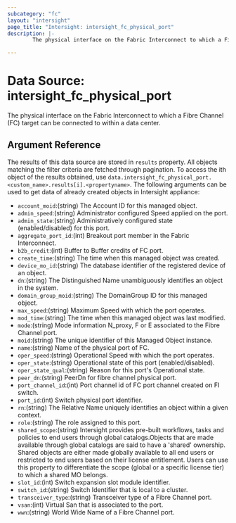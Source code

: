 ```yaml
---
subcategory: "fc"
layout: "intersight"
page_title: "Intersight: intersight_fc_physical_port"
description: |-
        The physical interface on the Fabric Interconnect to which a Fibre Channel (FC) target can be connected to within a data center.

---
```


# Data Source: intersight_fc_physical_port
The physical interface on the Fabric Interconnect to which a Fibre Channel (FC) target can be connected to within a data center.
## Argument Reference
The results of this data source are stored in `results` property.
All objects matching the filter criteria are fetched through pagination.
To access the ith object of the results obtained, use `data.intersight_fc_physical_port.<custom_name>.results[i].<propertyname>`.
The following arguments can be used to get data of already created objects in Intersight appliance:
* `account_moid`:(string) The Account ID for this managed object. 
* `admin_speed`:(string) Administrator configured Speed applied on the port. 
* `admin_state`:(string) Administratively configured state (enabled/disabled) for this port. 
* `aggregate_port_id`:(int) Breakout port member in the Fabric Interconnect. 
* `b2b_credit`:(int) Buffer to Buffer credits of FC port. 
* `create_time`:(string) The time when this managed object was created. 
* `device_mo_id`:(string) The database identifier of the registered device of an object. 
* `dn`:(string) The Distinguished Name unambiguously identifies an object in the system. 
* `domain_group_moid`:(string) The DomainGroup ID for this managed object. 
* `max_speed`:(string) Maximum Speed with which the port operates. 
* `mod_time`:(string) The time when this managed object was last modified. 
* `mode`:(string) Mode information N_proxy, F or E associated to the Fibre Channel port. 
* `moid`:(string) The unique identifier of this Managed Object instance. 
* `name`:(string) Name of the physical port of FC. 
* `oper_speed`:(string) Operational Speed with which the port operates. 
* `oper_state`:(string) Operational state of this port (enabled/disabled). 
* `oper_state_qual`:(string) Reason for this port's Operational state. 
* `peer_dn`:(string) PeerDn for fibre channel physical port. 
* `port_channel_id`:(int) Port channel id of FC port channel created on FI switch. 
* `port_id`:(int) Switch physical port identifier. 
* `rn`:(string) The Relative Name uniquely identifies an object within a given context. 
* `role`:(string) The role assigned to this port. 
* `shared_scope`:(string) Intersight provides pre-built workflows, tasks and policies to end users through global catalogs.Objects that are made available through global catalogs are said to have a 'shared' ownership. Shared objects are either made globally available to all end users or restricted to end users based on their license entitlement. Users can use this property to differentiate the scope (global or a specific license tier) to which a shared MO belongs. 
* `slot_id`:(int) Switch expansion slot module identifier. 
* `switch_id`:(string) Switch Identifier that is local to a cluster. 
* `transceiver_type`:(string) Transceiver type of a Fibre Channel port. 
* `vsan`:(int) Virtual San that is associated to the port. 
* `wwn`:(string) World Wide Name of a Fibre Channel port. 
 
